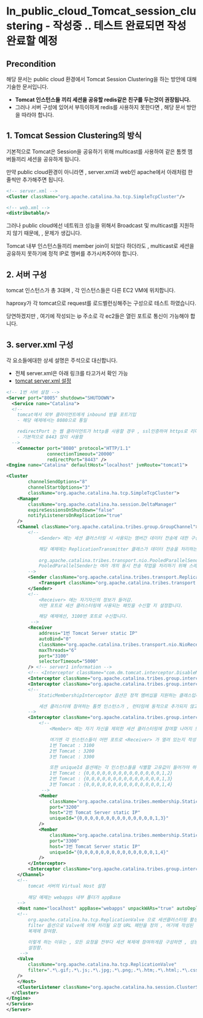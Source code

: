 # In_public_cloud_Tomcat_session_clustering - 작성중 .. 테스트 완료되면 작성 완료할 예정
## Precondition
해당 문서는 public cloud 환경에서 Tomcat Session Clustering을 하는 방안에 대해 기술한 문서입니다.

- **Tomcat 인스턴스들 끼리 세션을 공유할 redis같은 친구를 두는것이 권장됩니다.**
- 그러나 서버 구성에 있어서 부득이하게 redis를 사용하지 못한다면 , 해당 문서 방안을 따라야 합니다.

## 1. Tomcat Session Clustering의 방식
기본적으로 Tomcat은 Session을 공유하기 위해 multicast를 사용하여 같은 톰켓 맴버들끼리 세션을 공유하게 됩니다.

만약 public cloud환경이 아니라면 , server.xml과 web인 apache에서 아래처럼 한줄씩만 추가해주면 됩니다.
```xml
<!-- server.xml -->
<Cluster className="org.apache.catalina.ha.tcp.SimpleTcpCluster"/>

<!-- web.xml -->
<distributable/>
```

그러나 public cloud에선 네트워크 성능을 위해서 Broadcast 및 multicast를 지원하지 않기 때문에, , 문제가 생깁니다.

Tomcat 내부 인스턴스들끼리 member join이 되었다 하더라도 , multicast로 세션을 공유하지 못하기에 정적 IP로 멤버를 추가시켜주어야 합니다.

## 2. 서버 구성
tomcat 인스턴스가 총 3대며 , 각 인스턴스들은 다른 EC2 VM에 위치합니다.

haproxy가 각 tomcat으로 request를 로드벨런싱해주는 구성으로 테스트 하였습니다.

당연하겠지만 , 여기에 작성되는 ip 주소로 각 ec2들은 열린 포트로 통신이 가능해야 합니다.
## 3. server.xml 구성
각 요소들에대한 상세 설명은 주석으로 대신합니다.
- 전체 server.xml은 아래 링크를 타고가서 확인 가능
- [tomcat server.xml 설정](./cluster/)
```xml
<!-- 1번 서버 설정 -->
<Server port="8005" shutdown="SHUTDOWN">
  <Service name="Catalina">
  <!--  
    tomcat에서 외부 클라이언트에게 inbound 받을 포트기입
    - 해당 예제에서는 8080으로 통일

    redirectPort 는 웹 클라이언트가 http를 사용할 경우 , ssl인증하여 https로 리다이렉션할때 사용할 포트 지정
    - 기본적으로 8443 많이 사용함
  -->
    <Connector port="8080" protocol="HTTP/1.1"
               connectionTimeout="20000"
               redirectPort="8443" />
<Engine name="Catalina" defaultHost="localhost" jvmRoute="tomcat1">

<Cluster 
        channelSendOptions="8" 
        channelStartOptions="3" 
        className="org.apache.catalina.ha.tcp.SimpleTcpCluster">
    <Manager 
        className="org.apache.catalina.ha.session.DeltaManager" 
        expireSessionsOnShutdown="false" 
        notifyListenersOnReplication="true"
    />
    <Channel className="org.apache.catalina.tribes.group.GroupChannel">
        <!--  
            <Sender> 에는 세션 클러스터링 시 사용되는 멤버간 데이터 전송에 대한 구성이 들어감

            해당 예제에는 ReplicationTransmitter 클래스가 데이터 전송을 처리하는데, 그안에서 PooledParallelSender 클래스를 사용합니다.
        
            org.apache.catalina.tribes.transport.nio.PooledParallelSender는 NIO(Non-Blocking I/O) 기반의 데이터 전송을 수행하는 클래스입니다.
            PooledParallelSender는 여러 개의 동시 전송 작업을 처리하기 위해 스레드 풀을 사용합니다. 
        -->
        <Sender className="org.apache.catalina.tribes.transport.ReplicationTransmitter">
            <Transport className="org.apache.catalina.tribes.transport.nio.PooledParallelSender" />
        </Sender>
        <!--
            <Receiver> 에는 자기자신의 정보가 들어감. 
            어떤 포트로 세션 클러스터링에 사용되는 패킷을 수신할 지 설정합니다.

            해당 예제에선, 3100번 포트로 수신합니다.
         -->
        <Receiver 
            address="1번 Tomcat Server static IP" 
            autoBind="0" 
            className="org.apache.catalina.tribes.transport.nio.NioReceiver" 
            maxThreads="6" 
            port="3100" 
            selectorTimeout="5000"
        /> <!-- server1 information -->
        <!-- <Interceptor className="com.dm.tomcat.interceptor.DisableMulticastInterceptor" /> -->
        <Interceptor className="org.apache.catalina.tribes.group.interceptors.TcpPingInterceptor" staticOnly="true"/>
        <Interceptor className="org.apache.catalina.tribes.group.interceptors.TcpFailureDetector" />
        <!-- 
            StaticMembershipInterceptor 옵션은 정적 멤버십을 지원하는 클래스입니다.

            세션 클러스터에 참여하는 톰켓 인스턴스가 , 런타임에 동적으로 추가되지 않고 정적으로 추가할 수 있습니다.
        -->
        <Interceptor className="org.apache.catalina.tribes.group.interceptors.StaticMembershipInterceptor">
            <!-- 
                <Member> 에는 자기 자신을 제외한 세션 클러스터링에 참여할 나머지 모든 톰켓 ec2 vm들의 정보가 들어갑니다.

                여기엔 각 인스턴스들이 어떤 포트로 <Receiver> 가 열려 있는지 작성해야 하는데, 해당 예제에선 아래 정보로 열려있습니다.
                1번 Tomcat : 3100
                2번 Tomcat : 3200
                3번 Tomcat : 3300

                또한 uniqueId 옵션에는 각 인스턴스들을 식별할 고유값이 들어가야 하며 , 해당 예제에선 아래 정보로 구성되어 있습니다.
                1번 Tomcat : {0,0,0,0,0,0,0,0,0,0,0,0,0,0,1,2}
                2번 Tomcat : {0,0,0,0,0,0,0,0,0,0,0,0,0,0,1,3}
                3번 Tomcat : {0,0,0,0,0,0,0,0,0,0,0,0,0,0,1,4}
             -->
            <Member 
                className="org.apache.catalina.tribes.membership.StaticMember" 
                port="3200" 
                host="2번 Tomcat Server static IP" 
                uniqueId="{0,0,0,0,0,0,0,0,0,0,0,0,0,0,1,3}" 
            />
            <Member 
                className="org.apache.catalina.tribes.membership.StaticMember" 
                port="3300" 
                host="3번 Tomcat Server static IP" 
                uniqueId="{0,0,0,0,0,0,0,0,0,0,0,0,0,0,1,4}" 
            />
        </Interceptor>
        <Interceptor className="org.apache.catalina.tribes.group.interceptors.MessageDispatchInterceptor" />
    </Channel>
    <!--  
        tomcat 서버의 Virtual Host 설정
        
        해당 예제는 webapps 내부 폴더가 appBase
    -->
    <Host name="localhost" appBase="webapps" unpackWARs="true" autoDeploy="true">
    <!-- 
        org.apache.catalina.ha.tcp.ReplicationValve 으로 세션클러스터링 활성화.
        filter 옵션으로 Valve에 의해 처리될 요청 URL 패턴을 정의 , 여기에 작성된 정규 표현식에 일치하는 요청만이 세션 
        복제에 참여함.

        이렇게 하는 이유는 , 모든 요청을 전부다 세션 복제에 참여하게끔 구성하면 , 성능 저하가 발생할 수 있기에 일부 정적 데이터는 제외하고
        설정함.
     -->
    <Valve 
        className="org.apache.catalina.ha.tcp.ReplicationValve" 
        filter=".*\.gif;.*\.js;.*\.jpg;.*\.png;.*\.htm;.*\.html;.*\.css;.*\.txt;" 
    />
    </Host>
    <ClusterListener className="org.apache.catalina.ha.session.ClusterSessionListener" />
  </Cluster>
</Engine>
</Service>
</Server>
```


